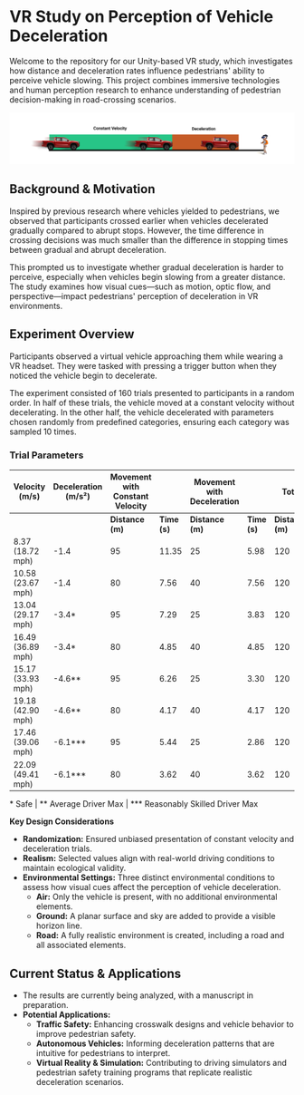 # **VR Study on Perception of Vehicle Deceleration**

Welcome to the repository for our Unity-based VR study, which investigates how distance and deceleration rates influence pedestrians' ability to perceive vehicle slowing. This project combines immersive technologies and human perception research to enhance understanding of pedestrian decision-making in road-crossing scenarios.

![Perception of Vehicle Deceleration Image](./Images/Image_1.png)

## Background & Motivation
Inspired by previous research where vehicles yielded to pedestrians, we observed that participants crossed earlier when vehicles decelerated gradually compared to abrupt stops. However, the time difference in crossing decisions was much smaller than the difference in stopping times between gradual and abrupt deceleration.

This prompted us to investigate whether gradual deceleration is harder to perceive, especially when vehicles begin slowing from a greater distance. The study examines how visual cues—such as motion, optic flow, and perspective—impact pedestrians' perception of deceleration in VR environments.

## Experiment Overview
Participants observed a virtual vehicle approaching them while wearing a VR headset. They were tasked with pressing a trigger button when they noticed the vehicle begin to decelerate.

The experiment consisted of 160 trials presented to participants in a random order. In half of these trials, the vehicle moved at a constant velocity without decelerating. In the other half, the vehicle decelerated with parameters chosen randomly from predefined categories, ensuring each category was sampled 10 times.

### Trial Parameters

| **Velocity (m/s)**    | **Deceleration (m/s²)** | **Movement with Constant Velocity** |                   | **Movement with Deceleration** |                   | **Total**         |                   |
|------------------------|--------------------------|-----------------------|-------------------|------------------|-------------------|-------------------|-------------------|
|                        |                          | **Distance (m)**      | **Time (s)**      | **Distance (m)** | **Time (s)**      | **Distance (m)**  | **Time (s)**      |
| 8.37 (18.72 mph)      | -1.4                   | 95                 | 11.35              | 25               | 5.98              | 120             | 17.33              |
| 10.58 (23.67 mph)      | -1.4                   | 80                 | 7.56              | 40               | 7.56              | 120             | 15.12              |
| 13.04 (29.17 mph)      | -3.4*                   | 95                 | 7.29              | 25               | 3.83              | 120             | 11.12              |
| 16.49 (36.89 mph)      | -3.4*                   | 80                 | 4.85              | 40               | 4.85              | 120             | 9.70              |
| 15.17 (33.93 mph)      | -4.6**                  | 95                 | 6.26              | 25               | 3.30              | 120             | 9.56              |
| 19.18 (42.90 mph)      | -4.6**                  | 80                 | 4.17              | 40               | 4.17              | 120             | 8.34              |
| 17.46 (39.06 mph)      | -6.1***                 | 95                 | 5.44              | 25               | 2.86              | 120             | 8.30              |
| 22.09 (49.41 mph)      | -6.1***                 | 80                 | 3.62              | 40               | 3.62              | 120             | 7.24              |

\* Safe | \** Average Driver Max | \*** Reasonably Skilled Driver Max

**Key Design Considerations**
* **Randomization:** Ensured unbiased presentation of constant velocity and deceleration trials.
* **Realism:** Selected values align with real-world driving conditions to maintain ecological validity.
* **Environmental Settings:** Three distinct environmental conditions to assess how visual cues affect the perception of vehicle deceleration.    
    * **Air:** Only the vehicle is present, with no additional environmental elements.
    * **Ground:** A planar surface and sky are added to provide a visible horizon line.
    * **Road:** A fully realistic environment is created, including a road and all associated elements.

## Current Status & Applications
* The results are currently being analyzed, with a manuscript in preparation.
* **Potential Applications:**
    * **Traffic Safety:** Enhancing crosswalk designs and vehicle behavior to improve pedestrian safety.
    * **Autonomous Vehicles:** Informing deceleration patterns that are intuitive for pedestrians to interpret.
    * **Virtual Reality & Simulation:** Contributing to driving simulators and pedestrian safety training programs that replicate realistic deceleration scenarios.
